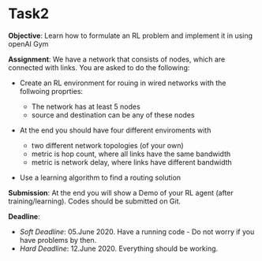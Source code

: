 # Task2

**Objective**: Learn how to formulate an RL problem and implement it in using openAI Gym

**Assignment**: We have a network that consists of nodes, which are connected with links. You are asked to do the following:

 - Create an RL environment for rouing in wired networks with the follwoing proprties:
  	* The network has at least 5 nodes
  	* source and destination can be any of these nodes
 - At the end you should have four different enviroments with
	* two different network topologies (of your own)
 	* metric is hop count, where all links have the same bandwidth
	* metric is network delay, where links have different bandwidth

 - Use a learning algorithm to find a routing solution

**Submission**: At the end you will show a Demo of your RL agent (after training/learning). Codes should be submitted on Git.

**Deadline**: 

 - *Soft Deadline*: 05.June 2020. Have a running code - Do not worry if you have problems by then.
 - *Hard Deadline*: 12.June 2020. Everything should be working.
